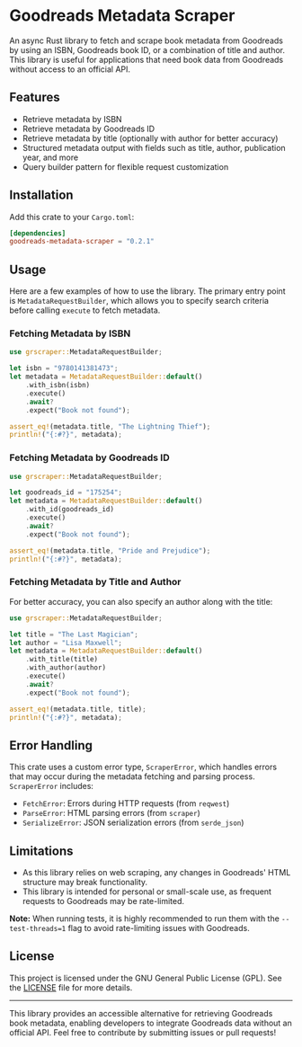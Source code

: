 # Goodreads Metadata Scraper

An async Rust library to fetch and scrape book metadata from Goodreads by using an ISBN, Goodreads book ID, or a combination of title and author. This library is useful for applications that need book data from Goodreads without access to an official API.

## Features

- Retrieve metadata by ISBN
- Retrieve metadata by Goodreads ID
- Retrieve metadata by title (optionally with author for better accuracy)
- Structured metadata output with fields such as title, author, publication year, and more
- Query builder pattern for flexible request customization

## Installation

Add this crate to your `Cargo.toml`:

```toml
[dependencies]
goodreads-metadata-scraper = "0.2.1"
```

## Usage

Here are a few examples of how to use the library. The primary entry point is `MetadataRequestBuilder`, which allows you to specify search criteria before calling `execute` to fetch metadata.

### Fetching Metadata by ISBN

```rust
use grscraper::MetadataRequestBuilder;

let isbn = "9780141381473";
let metadata = MetadataRequestBuilder::default()
    .with_isbn(isbn)
    .execute()
    .await?
    .expect("Book not found");

assert_eq!(metadata.title, "The Lightning Thief");
println!("{:#?}", metadata);
```

### Fetching Metadata by Goodreads ID

```rust
use grscraper::MetadataRequestBuilder;

let goodreads_id = "175254";
let metadata = MetadataRequestBuilder::default()
    .with_id(goodreads_id)
    .execute()
    .await?
    .expect("Book not found");

assert_eq!(metadata.title, "Pride and Prejudice");
println!("{:#?}", metadata);
```

### Fetching Metadata by Title and Author

For better accuracy, you can also specify an author along with the title:

```rust
use grscraper::MetadataRequestBuilder;

let title = "The Last Magician";
let author = "Lisa Maxwell";
let metadata = MetadataRequestBuilder::default()
    .with_title(title)
    .with_author(author)
    .execute()
    .await?
    .expect("Book not found");

assert_eq!(metadata.title, title);
println!("{:#?}", metadata);
```

## Error Handling

This crate uses a custom error type, `ScraperError`, which handles errors that may occur during the metadata fetching and parsing process. `ScraperError` includes:

- `FetchError`: Errors during HTTP requests (from `reqwest`)
- `ParseError`: HTML parsing errors (from `scraper`)
- `SerializeError`: JSON serialization errors (from `serde_json`)

## Limitations

- As this library relies on web scraping, any changes in Goodreads' HTML structure may break functionality.
- This library is intended for personal or small-scale use, as frequent requests to Goodreads may be rate-limited.

**Note:** When running tests, it is highly recommended to run them with the `--test-threads=1` flag to avoid rate-limiting issues with Goodreads.

## License

This project is licensed under the GNU General Public License (GPL). See the [LICENSE](./LICENSE) file for more details.

---

This library provides an accessible alternative for retrieving Goodreads book metadata, enabling developers to integrate Goodreads data without an official API. Feel free to contribute by submitting issues or pull requests!

